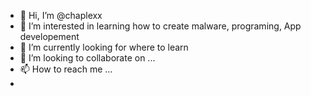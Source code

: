 - 👋 Hi, I’m @chaplexx
- 👀 I’m interested in learning how to create malware, programing, App developement 
- 🌱 I’m currently looking for where to learn
- 💞️ I’m looking to collaborate on ...
- 📫 How to reach me ...
-

<!---
chaplexx/chaplexx is a ✨ special ✨ repository because its `README.md` (this file) appears on your GitHub profile.
You can click the Preview link to take a look at your changes.
--->
